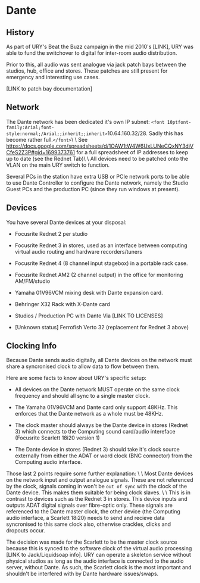 # Dante

## History

As part of URY's Beat the Buzz campaign in the mid 2010's [LINK], URY was able to fund the switchover to digital for inter-room audio distribution.

Prior to this, all audio was sent analogue via jack patch bays between the studios, hub, office and stores. These patches are still present for emergency and interesting use cases.

[LINK to patch bay documentation]

## Network

The Dante network has been dedicated it's own IP subnet:
`<font 10ptfont-family:Arial;font-style:normal;/Arial;;inherit;;inherit>`10.64.160.32/28. Sadly this has become rather full.`</font>`\\
\\
See https://docs.google.com/spreadsheets/d/1OAW1tW4W6UxLUNeCQxNY3diVCfeS2Z3P#gid=1699373761 for a full spreadsheet of IP addresses to keep up to date (see the Rednet Tab)\\
\\
All devices need to be patched onto the VLAN on the main URY switch to function.

Several PCs in the station have extra USB or PCIe network ports to be able to use Dante Controller to configure the Dante network, namely the Studio Guest PCs and the production PC (since they run windows at present).

## Devices

You have several Dante devices at your disposal:

- Focusrite Rednet 2 per studio

- Focusrite Rednet 3 in stores, used as an interface between computing virtual audio routing and hardware recorders/tuners

- Focusrite Rednet 4 (8 channel input stagebox) in a portable rack case.

- Focusrite Rednet AM2 (2 channel output) in the office for monitoring AM/FM/studio

- Yamaha 01V96VCM mixing desk with Dante expansion card.

- Behringer X32 Rack with X-Dante card

- Studios / Production PC with Dante Via [LINK TO LICENSES]

- [Unknown status] Ferrofish Verto 32 (replacement for Rednet 3 above)

## Clocking Info

Because Dante sends audio digitally, all Dante devices on the network must share a syncronised clock to allow data to flow between them.

Here are some facts to know about URY's specific setup:

- All devices on the Dante network MUST operate on the same clock frequency and should all sync to a single master clock.

- The Yamaha 01V96VCM and Dante card only support 48KHz. This enforces that the Dante network as a whole must be 48KHz.

- The clock master should always be the Dante device in stores (Rednet 3) which connects to the Computing sound card/audio intereface (Focusrite Scarlett 18i20 version 1)

- The Dante device in stores (Rednet 3) should take it's clock source externally from either the ADAT or word clock (BNC connector) from the Computing audio interface.

Those last 2 points require some further explanation: \\ \\
Most Dante devices on the network input and output analogue signals. These are not referenced by the clock, signals coming in won't be `out of sync` with the clock of the Dante device. This makes them suitable for being clock slaves. \\ \\
This is in contrast to devices such as the Rednet 3 in stores. This device inputs and outputs ADAT digital signals over fibre-optic only. These signals are referenced to the Dante master clock, the other device (the Computing audio interface, a Scarlett 18i20) needs to send and recieve data syncronised to this same clock also, otherwise crackles, clicks and dropouts occur.

The decision was made for the Scarlett to be the master clock source because this is synced to the software clock of the virtual audio processing [LINK to Jack/Liquidsoap info]. URY can operate a skeleton service without physical studios as long as the audio interface is connected to the audio server, without Dante. As such, the Scarlett clock is the most important and shouldn't be interfered with by Dante hardware issues/swaps.
